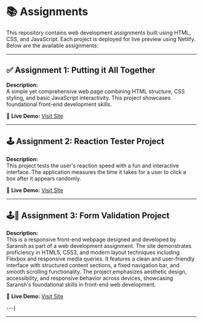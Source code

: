 # 📚 Assignments

This repository contains web development assignments built using HTML, CSS, and JavaScript. Each project is deployed for live preview using Netlify. Below are the available assignments:

---

## ✅ Assignment 1: Putting it All Together

**Description:**  
A simple yet comprehensive web page combining HTML structure, CSS styling, and basic JavaScript interactivity. This project showcases foundational front-end development skills.

🔗 **Live Demo:** [Visit Site](https://saranshupadhyayassignment1.netlify.app)

---

## 🕹️ Assignment 2: Reaction Tester Project

**Description:**  
This project tests the user's reaction speed with a fun and interactive interface. The application measures the time it takes for a user to click a box after it appears randomly.

🔗 **Live Demo:** [Visit Site](https://saranshassignment2.netlify.app)

---

## 🕹📝 Assignment 3: Form Validation Project

**Description:**  
This is a responsive front-end webpage designed and developed by Saransh as part of a web development assignment. The site demonstrates proficiency in HTML5, CSS3, and modern layout techniques including Flexbox and responsive media queries. It features a clean and user-friendly interface with structured content sections, a fixed navigation bar, and smooth scrolling functionality. The project emphasizes aesthetic design, accessibility, and responsive behavior across devices, showcasing Saransh's foundational skills in front-end web development.

🔗 **Live Demo:** [Visit Site](https://saranshassignment3.netlify.app)

---)

---
